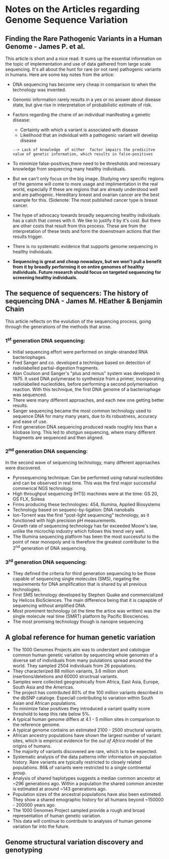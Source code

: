 # Notes on the Articles regarding Genome Sequence Variation

## Finding the Rare Pathogenic Variants in a Human Genome - James P. et al.
This article is short and a nice read. It sums up the essential information on the topic of implementation and use of data gathered from large scale sequencing. It's all about the hunt for rare (or not rare) pathogenic variants in humans.
Here are some key notes from the artice:
* DNA sequencing has become very cheap in comparison to when the technology was invented.
* Genomic information rarely results in a yes or no answer about disease state, but give rise in interpretation of probabilistic estimate of risk.
* Factors regarding the chane of an individual manifesting a genetic disease:
  * Certainty with which a variant is associated with disease
  * Likelihood that an individual with a pathogenic variant will develop disease <br>
 
  `--> Lack of knowledge  of either  factor impairs the predicitve value of genetic information, which results in false-positives  `

* To minimize false-positives,there need to be thresholds and necessary knowledge from sequencing many healthy individuals.
* But we can't only focus on the big image. Studying very specific regions of the genome will come to more usage and implimentation in the real world, especially if these are regions that are already understood well and are pathogenic. Hereditary breast and ovarian cancer are the best example for this. (Sidenote: The most published cancer type is breast cancer.
* The hype of advocacy towards broadly sequencing healthy individuals has a catch that comes with it. We like to justify it by it's cost. But there are other costs that result from this process. These are from the interpretation of these tests and form the downstream actions that ther results trigger.
* There is no systematic evidence that supports genome sequencing in healthy individuals.
* **Sequencing is great and cheap nowadays, but we won't pull a benefit from it by broadly performing it on entire genomes of healthy individuals. Future research should focus on targeted sequencing for screening healthy individuals.**





## The sequence of sequencers: The history of sequencing DNA - James M. HEather & Benjamin Chain
This article reflects on the evolution of the sequencing process, going through the generations of the methods that arose.

### 1<sup>st</sup> generation DNA sequencing:<br>
  * Initial sequencing effort were performed on single-stranded RNA bacteriophages.
  * Fred Sanger and co. developed a technique based on detection of radiolabelled partial-digestion fragments.
  * Alan Coulson and Sanger's "plus and minus" system was developed in 1975. It used DNA polymerase to synthesize from a primer, incorporating radiolabelled nucleotides, before performing a second polymerisation reaction. With this technique, the first DNA genome of a bacteriophage was sequenced.
  * There were many different approaches, and each new one getting better results.
  * Sanger sequencing became the most common technology used to sequence DNA for many many years, due to its robustness, accuracy and ease of use.
  * First generation DNA sequencing produced reads roughly less than a kilobase long. This led to shotgun sequencing, where many different fragments are sequenced and then aligned.


### 2<sup>nd</sup> generation DNA sequencing:
In the second wave of sequencing technology, many different approaches were discovered.
 * Pyrosequencing technique: Can be performed using natural nucleotides and can be observed in real time. This was the first major successful commerical NGS technology.
 * High throughput sequencing (HTS) machines were at the time: GS 20, GS FLX, Solexa
 * Firms producing these technologies: 454, Illumina, Applied Biosystems
 * Technology based on sequenc-by-ligation: DNA nanoballs
 * Ion-Torrent was the first "post-light sequencing" technology, as it functioned with high precision pH measurements.
 * Growth rate of sequencing technology has far exceeded Moore's law, unlike the microchip industry which follows this trend very well.
 * The Illumina sequencing platform has been the most successful to the point of near monopoly and is therefore the greatest contributer to the 2<sup>nd</sup> generation of DNA sequencing.


### 3<sup>rd</sup> generation DNA sequencing:
* They defined the criteria for third generation sequencing to be those capable of sequencing single molecules (SMS), negating the requirements for DNA amplification that is shared by all previous technologies.
* First SMS technology developed by Stephen Quake and commercialized by Helicos BioSciences. The main difference being that it is capapble of sequencing without amplified DNA.
* Most prominent technology (st the time the artice was written) was the single molecule real time (SMRT) platform by Pacific Biosciences.
* The most promising technology though is nanopre sequencing




## A global reference for human genetic variation
* The 1000 Genomes Projects aim was to understant and catologue common human genetic variation by sequencing whole genomes of a diverse set of individuals from many pululations spread around the world.  They sampled 2504 individuals from 26 populations.
* They characterized 88 million variants, 3.6 million short insertions/deletions and 60000 structrual variants.
* Samples were collected geograohically from Africa, East Asia, Europe, South Asia and the Americas.
* The project has contributed 80% of the 100 million variants described in the dbSNP cataloge. Especiall contributing to variation within South Asian and African populations.
* To minimize false positives they introduced a variant quality score threshold to keep this rate below 5%.
* A typical human genome differs at 4.1 - 5 million sites in comparison to the reference genome.
* A typical genome contains an estimated 2100 - 2500 structural variants.
* African ancestry populations have shown the largest number of variant sites, which is empirical evidence for the *out of Africa* model of the origins of humans.
* The majority of variants discovered are rare, which is to be expected.
* Systematic analysis of the data patterns infer information oh population history. Rare variants are typically restricted to closely related populations. 86& of variants were restricted to a single continental group.
* Analysis of shared haplotypes suggests a median common ancestor at ~296 generations ago. Within a population the shared common ancester is estimated at around ~143 generations ago.
* Population sizes of the ancestral populations have also been estimeted. They show a shared emographic history for all humans beyond ~150000 - 200000 years ago.
* The 1000 Genomes Project sampled provide a rough and broad representation of human genetic variation.
* This data will continue to contribute to analyses of human genome variation far into the future.



## Genome structural variation discovery and genotyping











